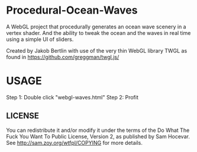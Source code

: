 # Procedural-Ocean-Waves
A WebGL project that procedurally generates an ocean wave scenery in a vertex shader. And the ability to tweak the ocean and the waves in real time using a simple UI of sliders.

Created by Jakob Bertlin with use of the very thin WebGL library TWGL as found in https://github.com/greggman/twgl.js/

# USAGE

Step 1: Double click "webgl-waves.html"
Step 2: Profit

## LICENSE 

You can redistribute it and/or modify it under the terms of the 
Do What The Fuck You Want To Public License, Version 2, as published by Sam Hocevar. 
See http://sam.zoy.org/wtfpl/COPYING for more details.  
